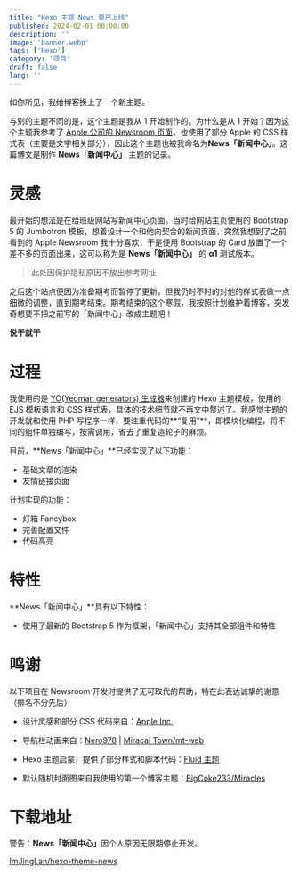```yaml
---
title: "Hexo 主题 News 现已上线"
published: 2024-02-01 00:00:00
description: ''
image: 'banner.webp'
tags: ['Hexo']
category: '项目'
draft: false 
lang: ''
---
```


如你所见，我给博客换上了一个新主题。

与别的主题不同的是，这个主题是我从 1 开始制作的。为什么是从 1 开始？因为这个主题我参考了 [Apple 公司的 Newsroom 页面](https://www.apple.com.cn/newsroom/)，也使用了部分 Apple 的 CSS 样式表（主要是文字相关部分），因此这个主题也被我命名为**News「新闻中心」**。这篇博文是制作 **News「新闻中心」** 主题的记录。

# 灵感

最开始的想法是在给班级网站写新闻中心页面。当时给网站主页使用的 Bootstrap 5 的 Jumbotron 模板，想着设计一个和他向契合的新闻页面，突然我想到了之前看到的 Apple Newsroom 我十分喜欢，于是便用 Bootstrap 的 Card 放置了一个差不多的页面出来，这可以称为是 **News「新闻中心」** 的 **α1** 测试版本。

> 此处因保护隐私原因不放出参考网址

之后这个站点便因为准备期考而暂停了更新，但我仍时不时的对他的样式表做一点细微的调整，直到期考结束。期考结束的这个寒假，我按照计划维护着博客，突发奇想要不把之前写的「新闻中心」改成主题吧！

**说干就干**

# 过程

我使用的是 [YO(Yeoman generators) 生成器](https://www.npmjs.com/package/yo)来创建的 Hexo 主题模板，使用的 EJS 模板语言和 CSS 样式表，具体的技术细节就不再文中赘述了。我感觉主题的开发就和使用 PHP 写程序一样，要注重代码的**“复用”**，即模块化编程，将不同的组件单独编写，按需调用，省去了重复造轮子的麻烦。

目前，**News「新闻中心」**已经实现了以下功能：

- 基础文章的渲染
- 友情链接页面

计划实现的功能：

- 灯箱 Fancybox
- 完善配置文件
- 代码高亮

# 特性

**News「新闻中心」**具有以下特性：

- 使用了最新的 Bootstrap 5 作为框架，「新闻中心」支持其全部组件和特性

# 鸣谢

以下项目在 Newsroom 开发时提供了无可取代的帮助，特在此表达诚挚的谢意（排名不分先后）

- 设计灵感和部分 CSS 代码来自：[Apple Inc.](//apple.com.cn)

- 导航栏动画来自：[Nero978](https://nero978.top/) | [Miracal Town/mt-web](https://github.com/Miracle-Town/mt-web)

- Hexo 主题启蒙，提供了部分样式和脚本代码：[Fluid 主题](https://github.com/fluid-dev/hexo-theme-fluid)

- 默认随机封面图来自我使用的第一个博客主题：[BigCoke233/Miracles](https://github.com/BigCoke233/miracles)

# 下载地址

<div class="alert alert-danger" role="alert">
  警告：<b>News「新闻中心」</b>因个人原因无限期停止开发。
</div>

<a href="https://github.com/ImJingLan/hexo-theme-news" target="_blank" type="button" class="btn btn-outline-dark btn-lg w-100" ><i class="bi bi-github"></i> ImJingLan/hexo-theme-news</a>
